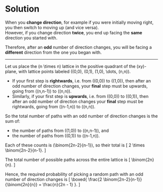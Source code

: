 # Solution

When you **change direction**, for example if you were initially moving right, you then switch to moving up (and vice versa).  
However, if you change direction **twice**, you end up facing the **same** direction you started with.  

Therefore, after an **odd** number of direction changes, you will be facing a **different** direction from the one you began with.  

---

Let us place the \(n \times n\) lattice in the positive quadrant of the \(xy\)-plane, with lattice points labeled \((0,0), (0,1), (1,0), \dots, (n,n)\).

- If your first step is **rightwards**, i.e. from \((0,0)\) to \((1,0)\), then after an odd number of direction changes, your **final** step must be upwards, going from \((n,n-1)\) to \((n,n)\).
- Similarly, if your first step is **upwards**, i.e. from \((0,0)\) to \((0,1)\), then after an odd number of direction changes your **final** step must be rightwards, going from \((n-1,n)\) to \((n,n)\).

So the total number of paths with an odd number of direction changes is the sum of:

- the number of paths from \((1,0)\) to \((n,n-1)\), and  
- the number of paths from \((0,1)\) to \((n-1,n)\).

Each of these counts is \(\binom{2n-2}{n-1}\), so their total is
\[
2 \times \binom{2n-2}{n-1}.
\]
  
The total number of possible paths across the entire lattice is
\[
\binom{2n}{n}.
\]

Hence, the required probability of picking a random path with an odd number of direction changes is
\[
\boxed{
\frac{2 \binom{2n-2}{n-1}}{\binom{2n}{n}} = \frac{n}{2n - 1}
}.
\]
